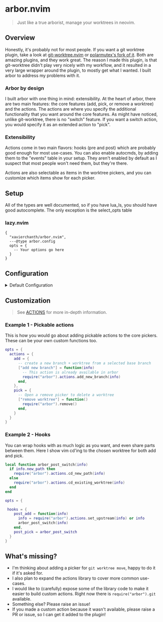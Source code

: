 # arbor.nvim

> Just like a true arborist, manage your worktrees in neovim.

## Overview

Honestly, it's probably not for most people. If you want a git worktree plugin,
take a look at
[git-worktree.nvim](https://github.com/ThePrimeagen/git-worktree.nvim) or
[polarmutex's fork of it](https://github.com/polarmutex/git-worktree.nvim).
Both are amazing plugins, and they work great. The reason I made this plugin, is
that git-worktree didn't play very nicely with my workflow, and it resulted in
a very large wrapper around the plugin, to mostly get what I wanted. I built
arbor to address my problems with it.

### Arbor by design

I built arbor with one thing in mind: extensibility. At the heart of arbor,
there are two main features: the core features (add, pick, or remove a worktree)
and the actions. The actions are where you specify the additional functionality
that you want around the core features. As might have noticed, unlike
git-worktree, there is no "switch" feature. If you want a switch action, you
would specify it as an extended action to "pick".

### Extensibility

Actions come in two main flavors: hooks (pre and post) which are probably good
enough for most use-cases. You can also enable autocmds, by adding them to the
"events" table in your setup. They aren't enabled by default as I suspect that
most people won't need them, but they're there.

Actions are also selectable as items in the worktree pickers, and you can
customize which items show for each picker.

## Setup

All of the types are well documented, so if you have lua_ls, you should have
good autocomplete. The only exception is the select_opts table

### lazy.nvim

```
{
  "xavierchanth/arbor.nvim",
  ---@type arbor.config
  opts = {
    -- Your options go here
  }
}
```

## Configuration

<details>
<summary>Default Configuration</summary>

  ```lua
opts = {
	apply_recommended = true, -- apply recommended settings
	-- this is aimed at providing a better out of the box experience, but
	-- can be disabled for a cleaner base for adding customization
	select = "vim", -- Which selector to use, other options: "telescope", "fzf"
	input = "vim", -- Only vim is available right not (vim.ui.input)
	highlight = {
		action = "String", -- highlight group for actions when using telescope/fzf
		branch = "Function", -- highlight group for branches when using telescope/fzf
	},
	notify = {
		lib = false, -- suppress warnings about importing the arbor.lib
		---@type boolean
		enabled = true, -- whether to enable notifications
		---@type integer|nil
		level = nil, -- maximum level that logs will show for
		---@type table|nil
		opts = nil, -- options table to pass to vim.notify
	},
	settings = {
		add = {
			--- Input options
			path_input_opts = nil, -- Passed to vim.ui.input when prompted for worktree path
			branch_input_opts = nil, -- Passed to vim.ui.input when prompted for new branch name
			select_opts = nil, -- Passed to vim.ui.select/telescope/fzf for initial selection

			--- Naming resolution
			path_style = "smart", -- How we detect path name for a git ref
			-- Other options: "same", "basename", "prompt", function(git_info: arbor.git.info, local_branches?: string[]): string
			branch_style = "path", -- path will set the branch name to the same as the resolved path (relative to base)
			-- Other options: "git", "prompt"

			--- Git options
			show_remote_branches = true, -- Include remote branches
			branch_pattern = nil, -- Filter branches with pattern (see man git-for-each-ref)
			show_actions = true, -- Show actions by default
		},
		remove = {
			select_opts = nil, -- Passed to vim.ui.select/telescope/fzf for initial selection
			branch_pattern = nil, -- Filter branches with pattern (see man git-for-each-ref)

			--- Git options
			show_actions = true, -- show actions as selectable items
			force = false, -- pass force to git worktree remove
		},
		pick = {
			select_opts = nil, -- Passed to vim.ui.select/telescope/fzf for initial selection

			--- Git options
			show_actions = true, -- show actions as selectable items
			show_remote_branches = false, -- Include remote branches
		},
	},
	git = {
		binary = "git", -- path to the git binary if it isn't on PATH
		main_branch = { "main", "master", "trunk" }, -- branch names to match as main
	},
	worktree = {
		normal = {
			base = "relative_common", -- Where to resolve the base of the repo from
			-- "relative_common" - relative to the git common dir (i.e. .git/)
			-- "relative_cwd" - relative to vim's cwd
			-- "absolute" - take path as it is
			path = "..", -- path to the base of the repo (relative to base, unless absolute is set)
		},
		bare = {
			base = "relative_common", -- same thing as above, but for bare repos
			path = ".",
		},
	},
	actions = {
		add = {}, -- pickable actions when running add()
		remove = {}, -- pickable actions when running remove()
		pick = {}, -- pickable actions when running pick()
	},
	hooks = { -- default hooks for each core feature
		pre_add = nil,
		post_add = nil,
		pre_remove = nil,
		post_remove = nil,
		pre_pick = nil,
		post_pick = nil,
	},
	events = {}, -- events to enable:
	-- ArborAddPre, ArborAddPost
	-- ArborRemovePre, ArborRemovePost
	-- ArborPickPre, ArborPickPost
}
```

</details>

## Customization

> See [ACTIONS](./ACTIONS.md) for more in-depth information.

### Example 1 - Pickable actions

This is how you would go about adding pickable actions to the core pickers.
These can be your own custom functions too.
```lua
opts = {
  actions = {
    add = {
      -- create a new branch + worktree from a selected base branch
      ["add new branch"] = function(info)
        -- This action is already available in arbor
        require("arbor").actions.add_new_branch(info)
      end,
    },
    pick = {
      -- Open a remove picker to delete a worktree
      ["remove worktree"] = function()
        require("arbor").remove()
      end,
    }
  }
}
```

### Example 2 - Hooks

You can wrap hooks with as much logic as you want, and even share parts between
them. Here I show vim cd'ing to the chosen worktree for both add and pick.

```lua
local function arbor_post_switch(info)
  if info.new_path then
    require("arbor").actions.cd_new_path(info)
  else
    require("arbor").actions.cd_existing_worktree(info)
  end
end

opts = {

 hooks = {
    post_add = function(info)
      info = require("arbor").actions.set_upstream(info) or info
      arbor_post_switch(info)
    end,
    post_pick = arbor_post_switch
  }
}
```

## What's missing?

- I'm thinking about adding a picker for `git worktree move`, happy to do it if
it's asked for.
- I also plan to expand the actions library to cover more common use-cases.
- I would like to (carefully) expose some of the library code to make it easier
  to build custom actions. Right now there is `require("arbor").git` available.
- Something else? Please raise an issue!
- If you made a custom action because it wasn't available, please raise a PR or
  issue, so I can get it added to the plugin!

